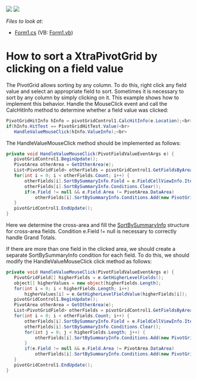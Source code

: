 <!-- default badges list -->
[![](https://img.shields.io/badge/Open_in_DevExpress_Support_Center-FF7200?style=flat-square&logo=DevExpress&logoColor=white)](https://supportcenter.devexpress.com/ticket/details/E1434)
[![](https://img.shields.io/badge/📖_How_to_use_DevExpress_Examples-e9f6fc?style=flat-square)](https://docs.devexpress.com/GeneralInformation/403183)
<!-- default badges end -->
<!-- default file list -->
*Files to look at*:

* [Form1.cs](./CS/Form1.cs) (VB: [Form1.vb](./VB/Form1.vb))
<!-- default file list end -->
# How to sort a XtraPivotGrid by clicking on a field value


<p>The PivotGrid allows sorting by any column. To do this, right click any field value and select an appropriate field to sort. Sometimes it is necessary to sort by any column by simply clicking on it. This example shows how to implement this behavior. Handle the MouseClick event and call the CalcHitInfo method to determine whether a field value was clicked:</p>


```cs
PivotGridHitInfo hInfo = pivotGridControl1.CalcHitInfo(e.Location);<br>
if(hInfo.HitTest == PivotGridHitTest.Value)<br>
   HandleValueMouseClick(hInfo.ValueInfo);<br>

```


<p>The HandleValueMouseClick method should be implemented as follows:</p>


```cs
private void HandleValueMouseClick(PivotFieldValueEventArgs e) {
   pivotGridControl1.BeginUpdate();
   PivotArea otherArea = GetOtherArea(e);
   List<PivotGridField> otherFields = pivotGridControl1.GetFieldsByArea(otherArea);
   for(int i = 0; i < otherFields.Count; i++) {
       otherFields[i].SortBySummaryInfo.Field = e.FieldCellViewInfo.Item.DataField;
       otherFields[i].SortBySummaryInfo.Conditions.Clear();
       if(e.Field != null && e.Field.Area != PivotArea.DataArea)
           otherFields[i].SortBySummaryInfo.Conditions.Add(new PivotGridFieldSortCondition(e.Field, e.Value));
   }
   pivotGridControl1.EndUpdate();
}

```


<p>Here we determine the cross-area and fill the <a href="https://documentation.devexpress.com/#CoreLibraries/DevExpressXtraPivotGridPivotGridFieldBase_SortBySummaryInfotopic">SortBySummaryInfo</a> structure for cross-area fields. Condition e.Field != null is necessary to correctly handle Grand Totals.</p>
<p>If there are more than one field in the clicked area, we should create a separate SortBySummaryInfo condition for each field. To do this, we should modify the HandleValueMouseClick click method as follows:</p>


```cs
private void HandleValueMouseClick(PivotFieldValueEventArgs e) {
   PivotGridField[] higherFields = e.GetHigherLevelFields();
   object[] higherValues = new object[higherFields.Length];
   for(int i = 0; i < higherFields.Length; i++) 
       higherValues[i] = e.GetHigherLevelFieldValue(higherFields[i]);
   pivotGridControl1.BeginUpdate();
   PivotArea otherArea = GetOtherArea(e);
   List<PivotGridField> otherFields = pivotGridControl1.GetFieldsByArea(otherArea);
   for(int i = 0; i < otherFields.Count; i++) {
       otherFields[i].SortBySummaryInfo.Field = e.FieldCellViewInfo.Item.DataField;
       otherFields[i].SortBySummaryInfo.Conditions.Clear();
       for(int j = 0; j < higherFields.Length; j++) {
           otherFields[i].SortBySummaryInfo.Conditions.Add(new PivotGridFieldSortCondition(higherFields[j], higherValues[j]));
       }
       if(e.Field != null && e.Field.Area != PivotArea.DataArea)
           otherFields[i].SortBySummaryInfo.Conditions.Add(new PivotGridFieldSortCondition(e.Field, e.Value));
   }
   pivotGridControl1.EndUpdate();
}
```



<br/>


